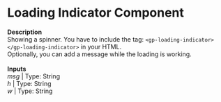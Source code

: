 # Loading Indicator Component

<b>Description</b> <br>Showing a spinner. You have to include the tag: `<gp-loading-indicator></gp-loading-indicator>` in your HTML. <br>Optionally, you can add a message while the loading is working. <br> <br><b>Inputs</b> <br>_msg_ | Type: String <br>_h_ | Type: String <br>_w_ | Type: String
